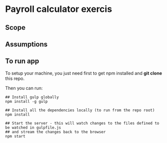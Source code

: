 # Payroll calculator exercis

## Scope

## Assumptions


## To run app

To setup your machine, you just need first to get npm installed and **git clone** this repo.

Then you can run:

    ## Install gulp globally
    npm install -g gulp

    ## Install all the dependencies locally (to run from the repo root)
    npm install

    ## Start the server - this will watch changes to the files defined to be watched in gulpfile.js
    ## and stream the changes back to the browser
    npm start
